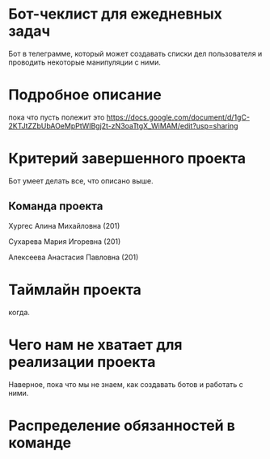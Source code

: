 # Бот-чеклист для ежедневных задач
Бот в телеграмме, который может создавать списки дел пользователя и проводить некоторые манипуляции с ними.
# Подробное описание
пока что пусть полежит это https://docs.google.com/document/d/1gC-2KTJtZZbUbAOeMpPtWIBgj2t-zN3oaTtgX_WiMAM/edit?usp=sharing
# Критерий завершенного проекта
Бот умеет делать все, что описано выше.
## Команда проекта
Хургес Алина Михайловна (201)  

Сухарева Мария Игоревна (201)  

Алексеева Анастасия Павловна (201)
# Таймлайн проекта
когда.
# Чего нам не хватает для реализации проекта
Наверное, пока что мы не знаем, как создавать ботов и работать с ними.
# Распределение обязанностей в команде
